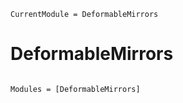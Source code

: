 ```@meta
CurrentModule = DeformableMirrors
```

# DeformableMirrors

```@index
```

```@autodocs
Modules = [DeformableMirrors]
```
